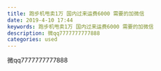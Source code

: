 ```yaml
---
title: 跑步机甩卖1万 国内过来运费6000 需要的加微信
date: 2019-4-10 17:44
keywords: 跑步机甩卖1万 国内过来运费6000 需要的加微信
description: 微qq7777777777888
categories: used
---
```

<td class="t_f" id="postmessage_3452811">

微qq7777777777888<br/>
<img alt="" border="0" class="zoom" data-cf-modified-1d5f15d3625c4ae6170556c0-="" file="http://www.flw.ph/data/appbyme/upload/image/201904/10/JfgnH3tvmTLY.jpg" id="aimg_Hi2Dt" lazyloadthumb="1" onclick="" onmouseover="" src="http://www.flw.ph/data/appbyme/upload/image/201904/10/JfgnH3tvmTLY.jpg"/><br/>
<img alt="" border="0" class="zoom" data-cf-modified-1d5f15d3625c4ae6170556c0-="" file="http://www.flw.ph/data/appbyme/upload/image/201904/10/0BSUUo7f3yu5.jpg" id="aimg_PT2c4" lazyloadthumb="1" onclick="" onmouseover="" src="http://www.flw.ph/data/appbyme/upload/image/201904/10/0BSUUo7f3yu5.jpg"/><br/>
<img alt="" border="0" class="zoom" data-cf-modified-1d5f15d3625c4ae6170556c0-="" file="http://www.flw.ph/data/appbyme/upload/image/201904/10/Q1r2XHnFE281.jpg" id="aimg_P8xfI" lazyloadthumb="1" onclick="" onmouseover="" src="http://www.flw.ph/data/appbyme/upload/image/201904/10/Q1r2XHnFE281.jpg"/><br/>
</td>
